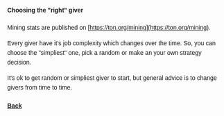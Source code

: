 <style type="text/css" rel="stylesheet">
body {
  font:14px/22px Helvetica, Arial, sans-serif;
}
</style>

#### Choosing the "right" giver

Mining stats are published on [https://ton.org/mining](https://ton.org/mining).

Every giver have it's job complexity which changes over the time. So, you can choose the "simpliest" one, pick a random or make an your own strategy decision.

It's ok to get random or simpliest giver to start, but general advice is to change givers from time to time.


#### [Back](./../index.md)
